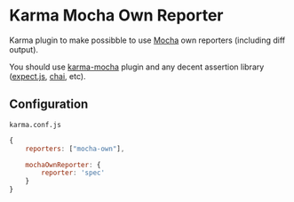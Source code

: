 
# Karma Mocha Own Reporter

Karma plugin to make possibble to use [Mocha]() own reporters (including diff output).

You should use [karma-mocha]() plugin and any decent assertion library ([expect.js](), [chai](), etc).

## Configuration

`karma.conf.js`

```js
{
    reporters: ["mocha-own"],

    mochaOwnReporter: {
        reporter: 'spec'
    }
}
```
